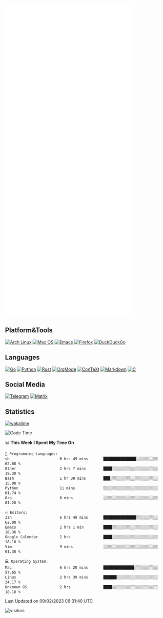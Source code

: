 ![Metrics](https://github.com/SteamedFish/SteamedFish/blob/master/github-metrics.svg)

## Platform&Tools

[![Arch Linux](https://img.shields.io/badge/ArchLinux-1793D1?logo=arch-linux&logoColor=fff&style=flat-square)](https://archlinux.org/)
[![Mac OS](https://img.shields.io/badge/MacOS-000000?style=flat-square&logo=macos&logoColor=F0F0F0)](https://www.apple.com/macos/)
[![Emacs](https://img.shields.io/badge/Emacs-%237F5AB6.svg?&style=flat-square&logo=gnu-emacs&logoColor=white)](https://www.gnu.org/software/emacs/)
[![Firefox](https://img.shields.io/badge/Firefox-FF7139?style=flat-square&logo=Firefox-Browser&logoColor=white)](https://firefox.com/)
[![DuckDuckGo](https://img.shields.io/badge/DuckDuckGo-DE5833?style=flat-square&logo=DuckDuckGo&logoColor=white)](https://duckduckgo.com/)

## Languages

[![Go](https://img.shields.io/badge/Golang-%2300ADD8.svg?style=flat-square&logo=go&logoColor=white)](https://golang.org/)
[![Python](https://img.shields.io/badge/Python-3670A0?style=flat-square&logo=python&logoColor=ffdd54)](https://www.python.org/)
[![Rust](https://img.shields.io/badge/Rust-%23000000.svg?style=flat-square&logo=rust&logoColor=white)](https://www.rust-lang.org/)
[![OrgMode](https://img.shields.io/badge/OrgMode-%23000000.svg?style=flat-square&logo=org&logoColor=white)](https://orgmode.org/)
[![ConTeXt](https://img.shields.io/badge/ConTeXt-%23008080.svg?style=flat-square&logo=latex&logoColor=white)](https://contextgarden.net/)
[![Markdown](https://img.shields.io/badge/MarkDown-%23000000.svg?style=flat-square&logo=markdown&logoColor=white)](https://daringfireball.net/projects/markdown/)
[![C](https://img.shields.io/badge/C-%2300599C.svg?style=flat-square&logo=c&logoColor=white)](https://www.iso.org/standard/74528.html)

## Social Media
[![Telegram](https://img.shields.io/badge/SteamedFish-2CA5E0?style=social&logo=telegram&logoColor=white)](https://t.me/SteamedFish)
[![Matrix](https://img.shields.io/badge/SteamedFish-2CA5E0?style=social&logo=matrix&logoColor=black)](https://matrix.to/#/@i:steamedfish.org)

## Statistics
[![wakatime](https://wakatime.com/badge/user/168280d6-fcf2-4b4f-ad3a-dc4612f35b38.svg)](https://wakatime.com/@168280d6-fcf2-4b4f-ad3a-dc4612f35b38)

<!--START_SECTION:waka-->
![Code Time](http://img.shields.io/badge/Code%20Time-2%2C282%20hrs%2016%20mins-blue)

📊 **This Week I Spent My Time On** 

```text
💬 Programming Languages: 
sh                       6 hrs 49 mins       ███████████████░░░░░░░░░░   62.08 % 
Other                    2 hrs 7 mins        ████░░░░░░░░░░░░░░░░░░░░░   19.30 % 
Bash                     1 hr 39 mins        ███░░░░░░░░░░░░░░░░░░░░░░   15.08 % 
Python                   11 mins             ░░░░░░░░░░░░░░░░░░░░░░░░░   01.74 % 
Org                      8 mins              ░░░░░░░░░░░░░░░░░░░░░░░░░   01.28 % 

🔥 Editors: 
Zsh                      6 hrs 49 mins       ███████████████░░░░░░░░░░   62.08 % 
Emacs                    2 hrs 1 min         ████░░░░░░░░░░░░░░░░░░░░░   18.36 % 
Google Calendar          2 hrs               ████░░░░░░░░░░░░░░░░░░░░░   18.18 % 
Vim                      9 mins              ░░░░░░░░░░░░░░░░░░░░░░░░░   01.38 % 

💻 Operating System: 
Mac                      6 hrs 20 mins       ██████████████░░░░░░░░░░░   57.65 % 
Linux                    2 hrs 39 mins       ██████░░░░░░░░░░░░░░░░░░░   24.17 % 
Unknown OS               2 hrs               ████░░░░░░░░░░░░░░░░░░░░░   18.18 % 

```


 Last Updated on 09/02/2023 06:31:40 UTC
<!--END_SECTION:waka-->

![visitors](https://visitor-badge.laobi.icu/badge?page_id=SteamedFish.SteamedFish)
